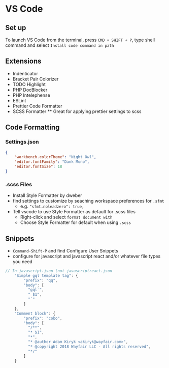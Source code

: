 # VS Code

## Set up 
To launch VS Code from the terminal, press `CMD + SHIFT + P`, type shell command and select `Install code command in path`

## Extensions

- Indenticator
- Bracket Pair Colorizer
- TODO Highlight
- PHP DocBlocker
- PHP Intelephense
- ESLint
- Prettier Code Formatter
- SCSS Formatter ** Great for applying prettier settings to scss

## Code Formatting

### Settings.json
```json
{
    "workbench.colorTheme": "Night Owl",
    "editor.fontFamily": "Dank Mono",
    "editor.fontSize": 18
}
```

### .scss Files

- Install Style Formatter by dweber
- find settings to customize by seaching workspace preferences for `.sfmt`
    - e.g. `"sfmt.noleadzero": true,`
- Tell vscode to use Style Formatter as default for .scss files
    - Right-click and select `format document with`
    - Choose Style Formatter for default when using `.scss`
    
## Snippets

- `Command-Shift-P` and find Configure User Snippets
- configure for javascript and javascript react and/or whatever file types you need

```js and jsreact
// In javascript.json (not javascriptreact.json
	"Simple gql template tag": {
		"prefix": "qq",
		"body": [
		  "gql`",
		  "	$1",
		  "`"
		]
	},
	"Comment block": {
		"prefix": "cobo",
		"body": [
		  "/**",
		  "* $1",
		  "*",
		  "* @author Adam Kiryk <akiryk@wayfair.com>",
		  "* @copyright 2018 Wayfair LLC - All rights reserved",
		  "*/"
		]
	}
```
